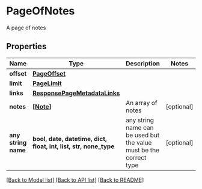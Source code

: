 # PageOfNotes

A page of notes
## Properties
Name | Type | Description | Notes
------------ | ------------- | ------------- | -------------
**offset** | [**PageOffset**](PageOffset.md) |  | 
**limit** | [**PageLimit**](PageLimit.md) |  | 
**links** | [**ResponsePageMetadataLinks**](ResponsePageMetadataLinks.md) |  | 
**notes** | [**[Note]**](Note.md) | An array of notes | [optional] 
**any string name** | **bool, date, datetime, dict, float, int, list, str, none_type** | any string name can be used but the value must be the correct type | [optional]

[[Back to Model list]](../README.md#documentation-for-models) [[Back to API list]](../README.md#documentation-for-api-endpoints) [[Back to README]](../README.md)



